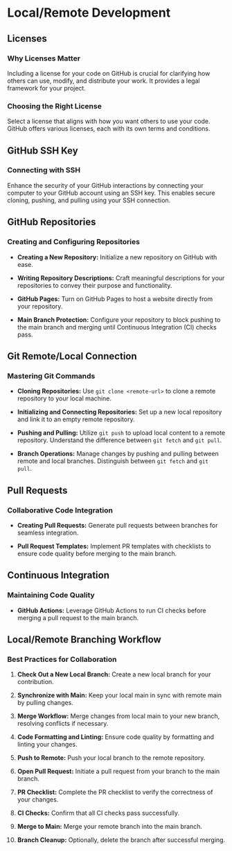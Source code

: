 # Local/Remote Development

## Licenses

### Why Licenses Matter

Including a license for your code on GitHub is crucial for clarifying how others
can use, modify, and distribute your work. It provides a legal framework for
your project.

### Choosing the Right License

Select a license that aligns with how you want others to use your code. GitHub
offers various licenses, each with its own terms and conditions.

## GitHub SSH Key

### Connecting with SSH

Enhance the security of your GitHub interactions by connecting your computer to
your GitHub account using an SSH key. This enables secure cloning, pushing, and
pulling using your SSH connection.

## GitHub Repositories

### Creating and Configuring Repositories

- **Creating a New Repository:** Initialize a new repository on GitHub with
  ease.

- **Writing Repository Descriptions:** Craft meaningful descriptions for your
  repositories to convey their purpose and functionality.

- **GitHub Pages:** Turn on GitHub Pages to host a website directly from your
  repository.

- **Main Branch Protection:** Configure your repository to block pushing to the
  main branch and merging until Continuous Integration (CI) checks pass.

## Git Remote/Local Connection

### Mastering Git Commands

- **Cloning Repositories:** Use `git clone <remote-url>` to clone a remote
  repository to your local machine.

- **Initializing and Connecting Repositories:** Set up a new local repository
  and link it to an empty remote repository.

- **Pushing and Pulling:** Utilize `git push` to upload local content to a
  remote repository. Understand the difference between `git fetch` and
  `git pull`.

- **Branch Operations:** Manage changes by pushing and pulling between remote
  and local branches. Distinguish between `git fetch` and `git pull`.

## Pull Requests

### Collaborative Code Integration

- **Creating Pull Requests:** Generate pull requests between branches for
  seamless integration.

- **Pull Request Templates:** Implement PR templates with checklists to ensure
  code quality before merging to the main branch.

## Continuous Integration

### Maintaining Code Quality

- **GitHub Actions:** Leverage GitHub Actions to run CI checks before merging a
  pull request to the main branch.

## Local/Remote Branching Workflow

### Best Practices for Collaboration

1. **Check Out a New Local Branch:** Create a new local branch for your
   contribution.

2. **Synchronize with Main:** Keep your local main in sync with remote main by
   pulling changes.

3. **Merge Workflow:** Merge changes from local main to your new branch,
   resolving conflicts if necessary.

4. **Code Formatting and Linting:** Ensure code quality by formatting and
   linting your changes.

5. **Push to Remote:** Push your local branch to the remote repository.

6. **Open Pull Request:** Initiate a pull request from your branch to the main
   branch.

7. **PR Checklist:** Complete the PR checklist to verify the correctness of your
   changes.

8. **CI Checks:** Confirm that all CI checks pass successfully.

9. **Merge to Main:** Merge your remote branch into the main branch.

10. **Branch Cleanup:** Optionally, delete the branch after successful merging.
